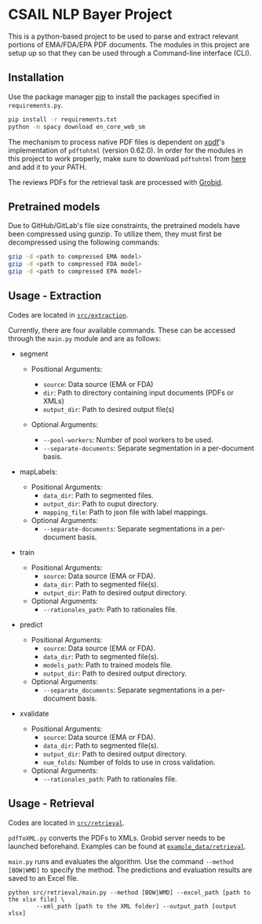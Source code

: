 # CSAIL NLP Bayer Project

This is a python-based project to be used to parse and extract relevant portions of EMA/FDA/EPA PDF documents.
The modules in this project are setup up so that they can be used through a Command-line interface (CLI).

## Installation

Use the package manager [pip](https://pip.pypa.io/en/stable/) to install the packages specified in `requirements.py`.

```bash
pip install -r requirements.txt
python -m spacy download en_core_web_sm
```

The mechanism to process native PDF files is dependent on [xpdf](https://www.xpdfreader.com/)'s implementation of `pdftohtml` (version 0.62.0). In order for the modules in this project to work properly, make sure to download `pdftohtml` from [here](https://www.xpdfreader.com/download.html) and add it to your PATH.

The reviews PDFs for the retrieval task are processed with [Grobid](https://grobid.readthedocs.io/en/latest/).

## Pretrained models

Due to GitHub/GitLab's file size constraints, the pretrained models have been compressed using gunzip. To utilize them, they must first be decompressed using the following commands:

```bash
gzip -d <path to compressed EMA model>
gzip -d <path to compressed FDA model>
gzip -d <path to compressed EPA model>
```

## Usage - Extraction

Codes are located in [`src/extraction`](src/extraction).

Currently, there are four available commands. These can be accessed through the `main.py` module and are as follows:

- segment

  - Positional Arguments:

    - `source`: Data source (EMA or FDA)
    - `dir`: Path to directory containing input documents (PDFs or XMLs)
    - `output_dir`: Path to desired output file(s)

  - Optional Arguments:
    - `--pool-workers`: Number of pool workers to be used.
    - `--separate-documents`: Separate segmentation in a per-document basis.

- mapLabels:
  - Positional Arguments:
    - `data_dir`: Path to segmented files.
    - `output_dir`: Path to ouput directory.
    - `mapping_file`: Path to json file with label mappings.
  - Optional Arguments:
    - `--separate-documents`: Separate segmentations in a per-document basis.

- train

  - Positional Arguments:
    - `source`: Data source (EMA or FDA).
    - `data_dir`: Path to segmented file(s).
    - `output_dir`: Path to desired output directory.
  - Optional Arguments:
    - `--rationales_path`: Path to rationales file.


- predict

  - Positional Arguments:
    - `source`: Data source (EMA or FDA).
    - `data_dir`: Path to segmented file(s).
    - `models_path`: Path to trained models file.
    - `output_dir`: Path to desired output directory.
  - Optional Arguments:
    - `--separate_documents`: Separate segmentations in a per-document basis.

- xvalidate
  - Positional Arguments:
    - `source`: Data source (EMA or FDA).
    - `data_dir`: Path to segmented file(s).
    - `output_dir`: Path to desired output directory.
    - `num_folds`: Number of folds to use in cross validation.
  - Optional Arguments:
    - `--rationales_path`: Path to rationales file.

## Usage - Retrieval

Codes are located in [`src/retrieval`](src/retrieval).

`pdfToXML.py` converts the PDFs to XMLs. Grobid server needs to be launched beforehand. Examples can be found at [`example_data/retrieval`](example_data/retrieval).

`main.py` runs and evaluates the algorithm. Use the command `--method [BOW|WMD]` to specify the method. The predictions and evaluation results are saved to an Excel file.

```
python src/retrieval/main.py --method [BOW|WMD] --excel_path [path to the xlsx file] \
        --xml_path [path to the XML folder] --output_path [output xlsx]
```
